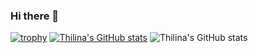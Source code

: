 ### Hi there 👋

<!--
**thilinaDilshan1/thilinaDilshan1** is a ✨ _special_ ✨ repository because its `README.md` (this file) appears on your GitHub profile.

Here are some ideas to get you started:

- 🔭 I’m currently working on ...
- 🌱 I’m currently learning ...
- 👯 I’m looking to collaborate on ...
- 🤔 I’m looking for help with ...
- 💬 Ask me about ...
- 📫 How to reach me: ...
- 😄 Pronouns: ...
- ⚡ Fun fact: ...
-->
[![trophy](https://github-profile-trophy.vercel.app/?username=ryo-ma&theme=onedark)](https://github.com/ryo-ma/github-profile-trophy)
[![Thilina's GitHub stats](https://github-readme-stats.vercel.app/api?username=thilinaDilshan1)](https://github.com/thilinaDilshan1/github-readme-stats)
![Thilina's GitHub stats](https://github-readme-stats.vercel.app/api?username=thilinaDilshan1&show_icons=true&theme=radical)
